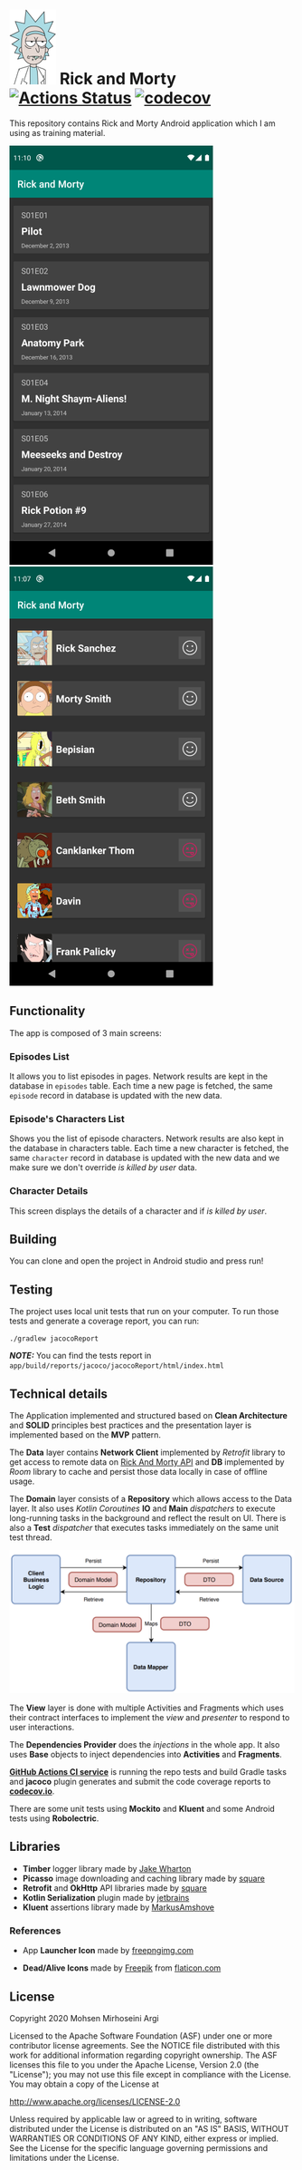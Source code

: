 # ![launcher icon](logo.png) Rick and Morty [![Actions Status](https://github.com/mohsenoid/Rick-and-Morty/workflows/Android%20CI/badge.svg)](https://github.com/mohsenoid/Rick-and-Morty/actions) [![codecov](https://codecov.io/gh/mohsenoid/Rick-and-Morty/branch/master/graph/badge.svg)](https://codecov.io/gh/mohsenoid/Rick-and-Morty)

This repository contains Rick and Morty Android application which I am using as training material.

![Screenshot](SCREENSHOT1.png) ![Screenshot](SCREENSHOT2.png)

## Functionality

The app is composed of 3 main screens:

### Episodes List

It allows you to list episodes in pages. Network results are kept in the database in `episodes` table. Each time a new page is fetched, the same `episode` record in database is updated with the new data.

### Episode's Characters List

Shows you the list of episode characters. Network results are also kept in the database in characters table. Each time a new character is fetched, the same `character` record in database is updated with the new data and we make sure we don't override *is killed by user* data.

### Character Details

This screen displays the details of a character and if *is killed by user*.

## Building

You can clone and open the project in Android studio and press run!

## Testing

The project uses local unit tests that run on your computer. To run those tests and generate a coverage report, you can run:

	./gradlew jacocoReport

***NOTE:*** You can find the tests report in `app/build/reports/jacoco/jacocoReport/html/index.html` 

## Technical details

The Application implemented and structured based on **Clean Architecture** and **SOLID** principles best practices and the presentation layer is implemented based on the **MVP** pattern.

The **Data** layer contains **Network Client** implemented by *Retrofit* library to get access to remote data on [Rick And Morty API](https://rickandmortyapi.com/) and **DB** implemented by *Room* library to cache and persist those data locally in case of offline usage.

The **Domain** layer consists of a **Repository** which allows access to the Data layer. It also uses *Kotlin Coroutines* **IO** and **Main** *dispatchers* to execute long-running tasks in the background and reflect the result on UI. There is also a **Test** *dispatcher* that executes tasks immediately on the same unit test thread.

![Repository Pattern](REPOSITORY_PATTERN.png)

The **View** layer is done with multiple Activities and Fragments which uses their contract interfaces to implement the *view* and *presenter* to respond to user interactions.

The **Dependencies Provider** does the *injections* in the whole app. It also uses **Base** objects to inject dependencies into **Activities** and **Fragments**.

[**GitHub Actions CI service**](https://github.com/mohsenoid/Rick-and-Morty/actions) is running the repo tests and build Gradle tasks and **jacoco** plugin generates and submit the code coverage reports to [**codecov.io**](https://codecov.io/gh/mohsenoid/Rick-and-Morty).

There are some unit tests using **Mockito** and **Kluent** and some Android tests using **Robolectric**.

## Libraries

- **Timber** logger library made by [Jake Wharton](https://github.com/JakeWharton/timber)
- **Picasso** image downloading and caching library made by [square](https://github.com/square/picasso)
- **Retrofit** and **OkHttp** API libraries made by [square](https://github.com/square/retrofit)
- **Kotlin Serialization** plugin made by [jetbrains](https://github.com/Kotlin/kotlinx.serialization)
- **Kluent** assertions library made by [MarkusAmshove](https://github.com/MarkusAmshove/Kluent)

### References

- App **Launcher Icon** made by [freepngimg.com](http://freepngimg.com)

- **Dead/Alive Icons** made by [Freepik](https://flaticon.com/authors/freepik) from [flaticon.com](https://flaticon.com)

## License 

Copyright 2020 Mohsen Mirhoseini Argi

Licensed to the Apache Software Foundation (ASF) under one or more contributor license agreements. See the NOTICE file distributed with this work for additional information regarding copyright ownership. The ASF licenses this file to you under the Apache License, Version 2.0 (the "License"); you may not use this file except in compliance with the License. You may obtain a copy of the License at

http://www.apache.org/licenses/LICENSE-2.0

Unless required by applicable law or agreed to in writing, software distributed under the License is distributed on an "AS IS" BASIS, WITHOUT WARRANTIES OR CONDITIONS OF ANY KIND, either express or implied. See the License for the specific language governing permissions and limitations under the License.
